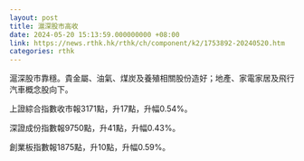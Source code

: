 ```yaml
---
layout: post
title: 滬深股市高收
date: 2024-05-20 15:13:59.000000000 +08:00
link: https://news.rthk.hk/rthk/ch/component/k2/1753892-20240520.htm
categories: rthk
---
```


滬深股市靠穩。貴金屬、油氣、煤炭及養殖相關股份造好；地產、家電家居及飛行汽車概念股向下。

上證綜合指數收市報3171點，升17點，升幅0.54%。

深證成份指數報9750點，升41點，升幅0.43%。

創業板指數報1875點，升10點，升幅0.59%。
